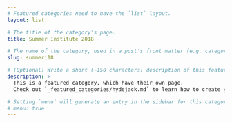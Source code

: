 ```yaml
---
# Featured categories need to have the `list` layout.
layout: list

# The title of the category's page.
title: Summer Institute 2018

# The name of the category, used in a post's front matter (e.g. category: <slug>).
slug: summeri18

# (Optional) Write a short (~150 characters) description of this featured category.
description: >
  This is a featured category, which have their own page.
  Check out `_featured_categories/hydejack.md` to learn how to create your own.

# Setting `menu` will generate an entry in the sidebar for this category.
# menu: true
---
```


